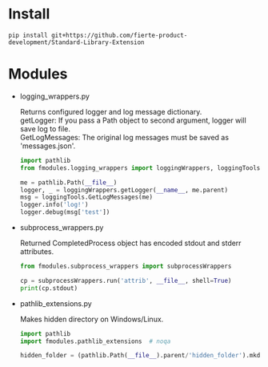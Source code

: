 # Install
`pip install git+https://github.com/fierte-product-development/Standard-Library-Extension`

# Modules
* logging_wrappers.py

	Returns configured logger and log message dictionary.  
	getLogger: If you pass a Path object to second argument, logger will save log to file.  
	GetLogMessages: The original log messages must be saved as 'messages.json'.  
	```python
	import pathlib
	from fmodules.logging_wrappers import loggingWrappers, loggingTools

	me = pathlib.Path(__file__)
	logger, _ = loggingWrappers.getLogger(__name__, me.parent)
	msg = loggingTools.GetLogMessages(me)
	logger.info('log!')
	logger.debug(msg['test'])
	```

* subprocess_wrappers.py

	Returned CompletedProcess object has encoded stdout and stderr attributes.  
	```python
	from fmodules.subprocess_wrappers import subprocessWrappers

	cp = subprocessWrappers.run('attrib', __file__, shell=True)
	print(cp.stdout)
	```

* pathlib_extensions.py

	Makes hidden directory on Windows/Linux.  
	```python
	import pathlib
	import fmodules.pathlib_extensions  # noqa

	hidden_folder = (pathlib.Path(__file__).parent/'hidden_folder').mkdir_hidden()
	```
